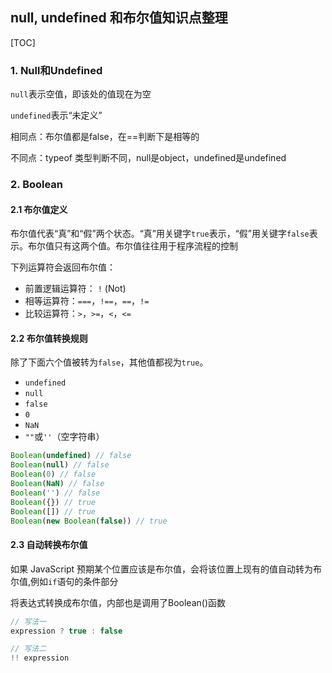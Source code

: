 ## null, undefined 和布尔值知识点整理

[TOC]



### 1. Null和Undefined

`null`表示空值，即该处的值现在为空 	

`undefined`表示“未定义”

相同点：布尔值都是false，在==判断下是相等的

不同点：typeof 类型判断不同，null是object，undefined是undefined

### 2. Boolean

#### 2.1 布尔值定义

布尔值代表“真”和“假”两个状态。“真”用关键字`true`表示，“假”用关键字`false`表示。布尔值只有这两个值。布尔值往往用于程序流程的控制

下列运算符会返回布尔值：

- 前置逻辑运算符： `!` (Not)
- 相等运算符：`===`，`!==`，`==`，`!=`
- 比较运算符：`>`，`>=`，`<`，`<=`

#### 2.2 布尔值转换规则

除了下面六个值被转为`false`，其他值都视为`true`。

- `undefined`
- `null`
- `false`
- `0`
- `NaN`
- `""`或`''`（空字符串）

```js
Boolean(undefined) // false
Boolean(null) // false
Boolean(0) // false
Boolean(NaN) // false
Boolean('') // false
Boolean({}) // true
Boolean([]) // true
Boolean(new Boolean(false)) // true
```

#### 2.3 自动转换布尔值

如果 JavaScript 预期某个位置应该是布尔值，会将该位置上现有的值自动转为布尔值,例如`if`语句的条件部分

将表达式转换成布尔值，内部也是调用了Boolean()函数

```js
// 写法一
expression ? true : false

// 写法二
!! expression
```

